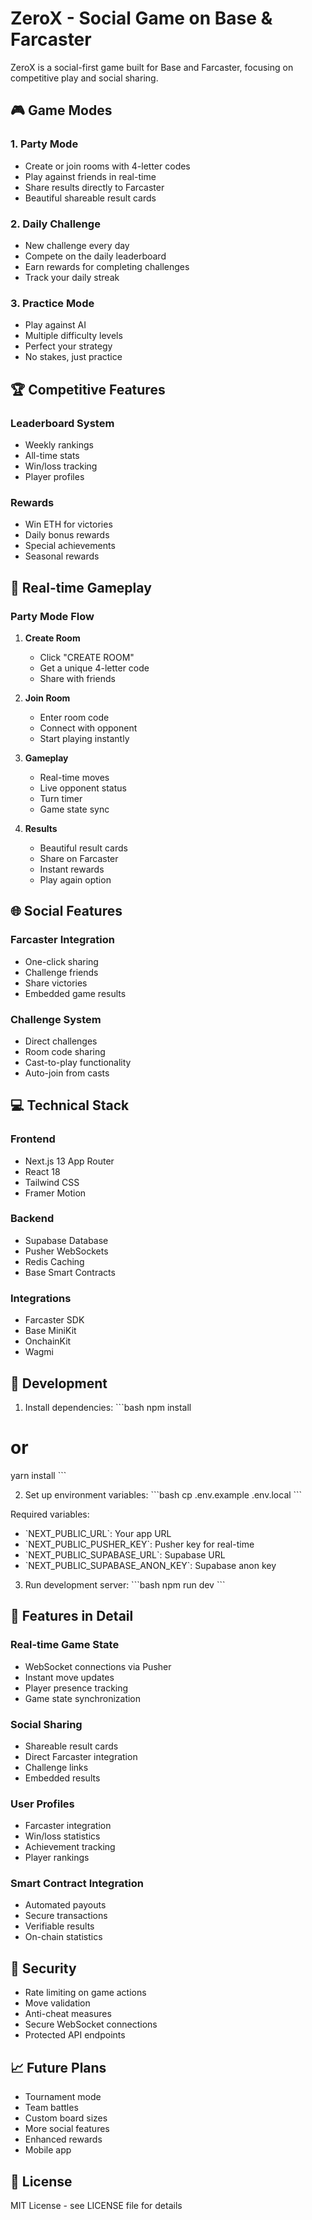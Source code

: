 # ZeroX - Social Game on Base & Farcaster

ZeroX is a social-first game built for Base and Farcaster, focusing on competitive play and social sharing.

## 🎮 Game Modes

### 1. Party Mode
- Create or join rooms with 4-letter codes
- Play against friends in real-time
- Share results directly to Farcaster
- Beautiful shareable result cards

### 2. Daily Challenge
- New challenge every day
- Compete on the daily leaderboard
- Earn rewards for completing challenges
- Track your daily streak

### 3. Practice Mode
- Play against AI
- Multiple difficulty levels
- Perfect your strategy
- No stakes, just practice

## 🏆 Competitive Features

### Leaderboard System
- Weekly rankings
- All-time stats
- Win/loss tracking
- Player profiles

### Rewards
- Win ETH for victories
- Daily bonus rewards
- Special achievements
- Seasonal rewards

## 🔄 Real-time Gameplay

### Party Mode Flow
1. **Create Room**
   - Click "CREATE ROOM"
   - Get a unique 4-letter code
   - Share with friends

2. **Join Room**
   - Enter room code
   - Connect with opponent
   - Start playing instantly

3. **Gameplay**
   - Real-time moves
   - Live opponent status
   - Turn timer
   - Game state sync

4. **Results**
   - Beautiful result cards
   - Share on Farcaster
   - Instant rewards
   - Play again option

## 🌐 Social Features

### Farcaster Integration
- One-click sharing
- Challenge friends
- Share victories
- Embedded game results

### Challenge System
- Direct challenges
- Room code sharing
- Cast-to-play functionality
- Auto-join from casts

## 💻 Technical Stack

### Frontend
- Next.js 13 App Router
- React 18
- Tailwind CSS
- Framer Motion

### Backend
- Supabase Database
- Pusher WebSockets
- Redis Caching
- Base Smart Contracts

### Integrations
- Farcaster SDK
- Base MiniKit
- OnchainKit
- Wagmi

## 🔧 Development

1. Install dependencies:
\`\`\`bash
npm install
# or
yarn install
\`\`\`

2. Set up environment variables:
\`\`\`bash
cp .env.example .env.local
\`\`\`

Required variables:
- \`NEXT_PUBLIC_URL\`: Your app URL
- \`NEXT_PUBLIC_PUSHER_KEY\`: Pusher key for real-time
- \`NEXT_PUBLIC_SUPABASE_URL\`: Supabase URL
- \`NEXT_PUBLIC_SUPABASE_ANON_KEY\`: Supabase anon key

3. Run development server:
\`\`\`bash
npm run dev
\`\`\`

## 📱 Features in Detail

### Real-time Game State
- WebSocket connections via Pusher
- Instant move updates
- Player presence tracking
- Game state synchronization

### Social Sharing
- Shareable result cards
- Direct Farcaster integration
- Challenge links
- Embedded results

### User Profiles
- Farcaster integration
- Win/loss statistics
- Achievement tracking
- Player rankings

### Smart Contract Integration
- Automated payouts
- Secure transactions
- Verifiable results
- On-chain statistics

## 🔐 Security

- Rate limiting on game actions
- Move validation
- Anti-cheat measures
- Secure WebSocket connections
- Protected API endpoints

## 📈 Future Plans

- Tournament mode
- Team battles
- Custom board sizes
- More social features
- Enhanced rewards
- Mobile app

## 📄 License

MIT License - see LICENSE file for details